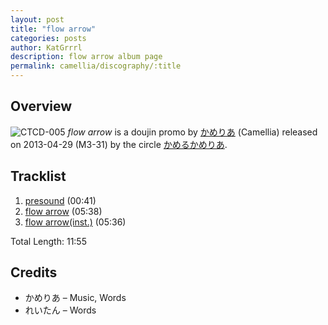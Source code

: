 ```yaml
---
layout: post
title: "flow arrow"
categories: posts
author: KatGrrrl
description: flow arrow album page
permalink: camellia/discography/:title
---
```


## Overview

![CTCD-005](https://cdn.camellia.wiki/images/camellia/albums/CTCD-005.jpg)
*flow arrow* is a doujin promo by [かめりあ](/camellia) (Camellia) released on 2013-04-29 (M3-31) by the circle [かめるかめりあ](#).

## Tracklist

1. [presound](<{% link postsInclude/_posts/camellia/songs/presound/2024-02-24-presound.md %}>) (00:41)
2. [flow arrow](<{% link postsInclude/_posts/camellia/songs/flow-arrow-song/2024-02-24-flow-arrow-song.md %}>) (05:38)
3. [flow arrow(inst.)](<{% link postsInclude/_posts/camellia/songs/flow-arrow-song/2024-02-24-flow-arrow-song.md %}>) (05:36)

Total Length: 11:55

## Credits

* かめりあ – Music, Words
* れいたん – Words
